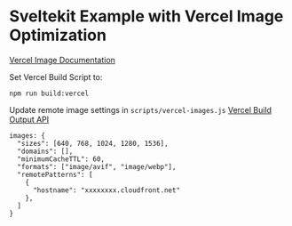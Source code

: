 # Sveltekit Example with Vercel Image Optimization
[Vercel Image Documentation](https://vercel.com/docs/concepts/image-optimization)

Set Vercel Build Script to:
```
npm run build:vercel
```

Update remote image settings in `scripts/vercel-images.js`
[Vercel Build Output API](https://vercel.com/docs/build-output-api/v3#build-output-configuration/supported-properties/images)
```
images: {
  "sizes": [640, 768, 1024, 1280, 1536],
  "domains": [],
  "minimumCacheTTL": 60,
  "formats": ["image/avif", "image/webp"],
  "remotePatterns": [ 
    { 
      "hostname": "xxxxxxxx.cloudfront.net"
    }, 
  ]
}
```